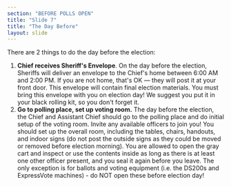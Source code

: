 ```yaml
---
section: "BEFORE POLLS OPEN"
title: "Slide 7"
title: "The Day Before"
layout: slide
---
```


There are 2 things to do the day before the election:

1. **Chief receives Sheriff's Envelope**. On the day before the election, Sheriffs will deliver an envelope to the Chief's home between 6:00 AM and 2:00 PM. If you are not home, that's OK — they will post it at your front door. This envelope will contain final election materials. You must bring this envelope with you on election day! We suggest you put it in your black rolling kit, so you don't forget it.
2. **Go to polling place, set up voting room.** The day before the election, the Chief and Assistant Chief should go to the polling place and do initial setup of the voting room. Invite any available officers to join you! You should set up the overall room, including the tables, chairs, handouts, and indoor signs (do not post the outside signs as they could be moved or removed before election morning). You are allowed to open the gray cart and inspect or use the contents inside as long as there is at least one other officer present, and you seal it again before you leave. The only exception is for ballots and voting equipment (i.e. the DS200s and ExpressVote machines) - do NOT open these before election day!